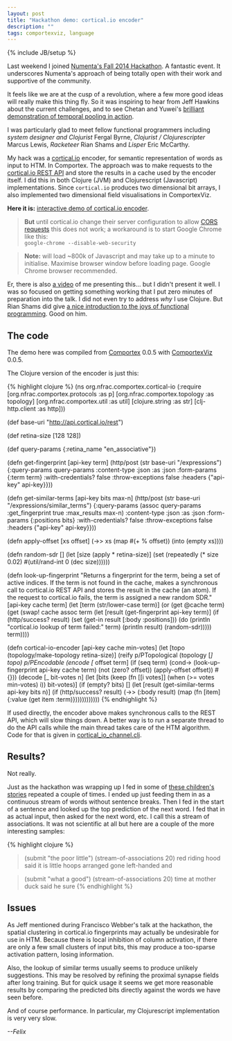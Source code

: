 ```yaml
---
layout: post
title: "Hackathon demo: cortical.io encoder"
description: ""
tags: comportexviz, language
---
```

{% include JB/setup %}


Last weekend I joined [Numenta's Fall 2014
Hackathon](http://www.meetup.com/numenta/events/202402962/). A
fantastic event. It underscores Numenta's approach of being totally
open with their work and supportive of the community.

It feels like we are at the cusp of a revolution, where a few more
good ideas will really make this thing fly. So it was inspiring to
hear from Jeff Hawkins about the current challenges, and to see
Chetan and Yuwei's [brilliant demonstration of temporal pooling in
action](http://www.youtube.com/watch?v=-aCYujW7QSc).

I was particularly glad to meet fellow functional programmers
including _system designer and Clojurist_ Fergal Byrne, _Clojurist /
Clojurescripter_ Marcus Lewis, _Racketeer_ Rian Shams and _Lisper_
Eric McCarthy.

My hack was a [cortical.io](http://cortical.io) encoder, for semantic
representation of words as input to HTM. In Comportex. The approach
was to make requests to the [cortical.io REST
API](http://www.cortical.io/developers_apidocumentation.html) and
store the results in a cache used by the encoder itself. I did this in
both Clojure (JVM) and Clojurescript (Javascript) implementations.
Since `cortical.io` produces two dimensional bit arrays, I also
implemented two dimensional field visualisations in ComportexViz.

**Here it is:** [interactive demo of cortical.io
encoder](/assets/2014-10-27/cortical_io.html).

> __But__ until cortical.io change their server configuration to allow
> [CORS requests](http://www.html5rocks.com/en/tutorials/cors/) this
> does not work; a workaround is to start Google Chrome like this:<br/>
> `google-chrome --disable-web-security`

> __Note:__ will load ~800k of Javascript and may take up to a minute
> to initialise. Maximise browser window before loading page. Google
> Chrome browser recommended.

Er, there is also [a video](http://www.youtube.com/watch?v=hE6alw_HHrk)
of me presenting this... but I didn't present it well. I was so
focused on getting something working that I put zero minutes of
preparation into the talk. I did not even try to address *why* I use
Clojure. But Rian Shams did give [a nice introduction to the joys of
functional programming](http://www.youtube.com/watch?v=Zz5fFAEYKHc).
Good on him.


## The code

The demo here was compiled from
[Comportex](https://github.com/nupic-community/comportex/) 0.0.5 with
[ComportexViz](https://github.com/nupic-community/comportexviz/) 0.0.5.

The Clojure version of the encoder is just this:

{% highlight clojure %}
(ns org.nfrac.comportex.cortical-io
  (:require [org.nfrac.comportex.protocols :as p]
            [org.nfrac.comportex.topology :as topology]
            [org.nfrac.comportex.util :as util]
            [clojure.string :as str]
            [clj-http.client :as http]))

(def base-uri "http://api.cortical.io/rest")

(def retina-size [128 128])

(def query-params {:retina_name "en_associative"})

(defn get-fingerprint
  [api-key term]
  (http/post (str base-uri "/expressions")
             {:query-params query-params
              :content-type :json
              :as :json
              :form-params {:term term}
              :with-credentials? false
              :throw-exceptions false
              :headers {"api-key" api-key}}))

(defn get-similar-terms
  [api-key bits max-n]
  (http/post (str base-uri "/expressions/similar_terms")
             {:query-params (assoc query-params
                              :get_fingerprint true
                              :max_results max-n)
              :content-type :json
              :as :json
              :form-params {:positions bits}
              :with-credentials? false
              :throw-exceptions false
              :headers {"api-key" api-key}}))

(defn apply-offset
  [xs offset]
  (->> xs
       (map #(+ % offset))
       (into (empty xs))))

(defn random-sdr
  []
  (let [size (apply * retina-size)]
   (set (repeatedly (* size 0.02)
                    #(util/rand-int 0 (dec size))))))

(defn look-up-fingerprint
  "Returns a fingerprint for the term, being a set of active indices.
   If the term is not found in the cache, makes a synchronous call to
   cortical.io REST API and stores the result in the cache (an atom).
   If the request to cortical.io fails, the term is assigned a new
   random SDR."
  [api-key cache term]
  (let [term (str/lower-case term)]
    (or (get @cache term)
        (get (swap! cache assoc term
                    (let [result (get-fingerprint api-key term)]
                      (if (http/success? result)
                        (set (get-in result [:body :positions]))
                        (do (println "cortical.io lookup of term failed:" term)
                            (println result)
                            (random-sdr)))))
             term))))

(defn cortical-io-encoder
  [api-key cache min-votes]
  (let [topo (topology/make-topology retina-size)]
    (reify
      p/PTopological
      (topology [_]
        topo)
      p/PEncodable
      (encode
        [_ offset term]
        (if (seq term)
          (cond->
           (look-up-fingerprint api-key cache term)
           (not (zero? offset)) (apply-offset offset))
          #{}))
      (decode
        [_ bit-votes n]
        (let [bits (keep (fn [[i votes]]
                           (when (>= votes min-votes) i))
                         bit-votes)]
          (if (empty? bits)
            []
            (let [result (get-similar-terms api-key bits n)]
              (if (http/success? result)
                (->> (:body result)
                     (map (fn [item]
                            {:value (get item :term)})))))))))))
{% endhighlight %}

If used directly, the encoder above makes synchronous calls to the
REST API, which will slow things down. A better way is to run a
separate thread to do the API calls while the main thread takes care
of the HTM algorithm. Code for that is given in
[cortical_io_channel.clj](https://github.com/nupic-community/comportex/blob/master/src/cljx/org/nfrac/comportex/demos/cortical_io_channel.clj#L65).


## Results?

Not really.

Just as the hackathon was wrapping up I fed in some of [these
children's
stories](https://github.com/numenta/nupic.nlp-examples/tree/master/resources/text)
repeated a couple of times. I ended up just feeding them in as a
continuous stream of words without sentence breaks. Then I fed in the
start of a sentence and looked up the top prediction of the next word.
I fed that in as actual input, then asked for the next word, etc. I
call this a stream of associations. It was not scientific at all but
here are a couple of the more interesting samples:

{% highlight clojure %}
> (submit "the poor little")
> (stream-of-associations 20)
red
riding
hood
said
it
is
little
hoops
arranged
gone
left-handed
and

> (submit "what a good")
> (stream-of-associations 20)
time
at
mother
duck
said
he
sure
{% endhighlight %}


## Issues

As Jeff mentioned during Francisco Webber's talk at the hackathon, the
spatial clustering in cortical.io fingerprints may actually be
undesirable for use in HTM. Because there is local inhibition of
column activation, if there are only a few small clusters of input
bits, this may produce a too-sparse activation pattern, losing
information.

Also, the lookup of similar terms usually seems to produce unlikely
suggestions. This may be resolved by refining the proximal synapse
fields after long training. But for quick usage it seems we get more
reasonable results by comparing the predicted bits directly against
the words we have seen before.

And of course performance. In particular, my Clojurescript
implementation is very very slow.


*--Felix*

